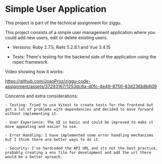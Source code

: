 # Simple User Application

This project is part of the technical assignment for ziggu.

This project consists of a simple user management application where you could add new users, edit or delete existing users.

* Versions:
    Ruby 2.7.5, Rails 5.2.8.1 and Vue 3.4.15

* Tests:
    There's testing for the backend side of the application using the rspec framework.


Video showing how it works:

https://github.com/JoaoProz/ziggu-code-assignment/assets/37293167/1253dc6a-d0fc-4e49-8756-83d236b8b609


Concerns and extra considerations:

    - Testing: Tried to use Vitest to create tests for the frontend but got a lot of problems with dependencies and decided to move forward without implementing it.
    
    - User Experience: The UI is basic and could be improved to make it more appealing and easier to use.
    
    - Error Handling: I have implemented some error handling mechanisms but I think there are better ways to do it.

    - Security: I've hardcoded the API URL and its not the best practice, probably creating a env file for development and add the url there would be a better aproach.

